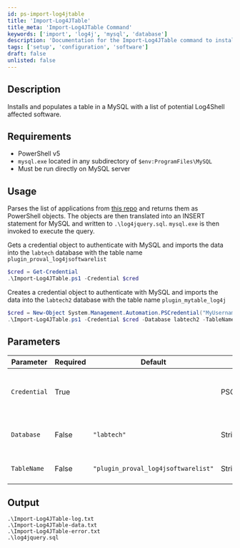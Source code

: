 ```yaml
---
id: ps-import-log4jtable
title: 'Import-Log4JTable'
title_meta: 'Import-Log4JTable Command'
keywords: ['import', 'log4j', 'mysql', 'database']
description: 'Documentation for the Import-Log4JTable command to install and populate a MySQL table with a list of potential Log4Shell affected software.'
tags: ['setup', 'configuration', 'software']
draft: false
unlisted: false
---
```

## Description
Installs and populates a table in a MySQL with a list of potential Log4Shell affected software.

## Requirements
- PowerShell v5
- `mysql.exe` located in any subdirectory of `$env:ProgramFiles\MySQL`
- Must be run directly on MySQL server

## Usage
Parses the list of applications from [this repo](https://github.com/NCSC-NL/log4shell/blob/main/software/README.md) and returns them as PowerShell objects. The objects are then translated into an INSERT statement for MySQL and written to `.\log4jquery.sql`. `mysql.exe` is then invoked to execute the query.


Gets a credential object to authenticate with MySQL and imports the data into the `labtech` database with the table name `plugin_proval_log4jsoftwarelist`

```powershell
$cred = Get-Credential
.\Import-Log4JTable.ps1 -Credential $cred
```

Creates a credential object to authenticate with MySQL and imports the data into the `labtech2` database with the table name `plugin_mytable_log4j`
```powershell
$cred = New-Object System.Management.Automation.PSCredential("MyUsername", (ConvertTo-SecureString -String "p@ssw0Rd" -AsPlainText -Force))
.\Import-Log4JTable.ps1 -Credential $cred -Database labtech2 -TableName plugin_mytable_log4j
```
## Parameters
| Parameter         | Required  | Default                             | Type         | Description                                   |
| ----------------- | --------- | ---------                           | ---------    | -----------------------------------------     |
| `Credential`      | True      |                                     | PSCredential | Credential object to authenticate with MySQL. |
| `Database`        | False     | `"labtech"`                         | String       | The database to import the data into.         |
| `TableName`       | False     | `"plugin_proval_log4jsoftwarelist"` | String       | The table to import the data into.            |

## Output
    .\Import-Log4JTable-log.txt
    .\Import-Log4JTable-data.txt
    .\Import-Log4JTable-error.txt
    .\log4jquery.sql

